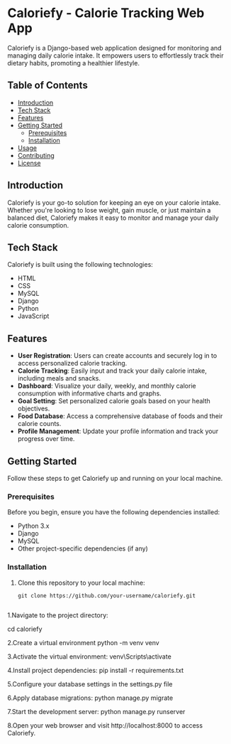 
# Caloriefy - Calorie Tracking Web App

Caloriefy is a Django-based web application designed for monitoring and managing daily calorie intake. It empowers users to effortlessly track their dietary habits, promoting a healthier lifestyle.

## Table of Contents

- [Introduction](#introduction)
- [Tech Stack](#tech-stack)
- [Features](#features)
- [Getting Started](#getting-started)
  - [Prerequisites](#prerequisites)
  - [Installation](#installation)
- [Usage](#usage)
- [Contributing](#contributing)
- [License](#license)

## Introduction

Caloriefy is your go-to solution for keeping an eye on your calorie intake. Whether you're looking to lose weight, gain muscle, or just maintain a balanced diet, Caloriefy makes it easy to monitor and manage your daily calorie consumption.

## Tech Stack

Caloriefy is built using the following technologies:

- HTML
- CSS
- MySQL
- Django
- Python
- JavaScript

## Features

- **User Registration**: Users can create accounts and securely log in to access personalized calorie tracking.
- **Calorie Tracking**: Easily input and track your daily calorie intake, including meals and snacks.
- **Dashboard**: Visualize your daily, weekly, and monthly calorie consumption with informative charts and graphs.
- **Goal Setting**: Set personalized calorie goals based on your health objectives.
- **Food Database**: Access a comprehensive database of foods and their calorie counts.
- **Profile Management**: Update your profile information and track your progress over time.

## Getting Started

Follow these steps to get Caloriefy up and running on your local machine.

### Prerequisites

Before you begin, ensure you have the following dependencies installed:

- Python 3.x
- Django
- MySQL
- Other project-specific dependencies (if any)

### Installation

1. Clone this repository to your local machine:

   ```shell
   git clone https://github.com/your-username/caloriefy.git

   
1.Navigate to the project directory:

cd caloriefy

2.Create a virtual environment 
python -m venv venv

3.Activate the virtual environment:
venv\Scripts\activate

4.Install project dependencies:
pip install -r requirements.txt

5.Configure your database settings in the settings.py file

6.Apply database migrations:
python manage.py migrate

7.Start the development server:
python manage.py runserver

8.Open your web browser and visit http://localhost:8000 to access Caloriefy.



